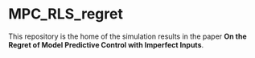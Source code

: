 # MPC_RLS_regret
This repository is the home of the simulation results in the paper **On the Regret of Model Predictive Control with Imperfect Inputs**.
